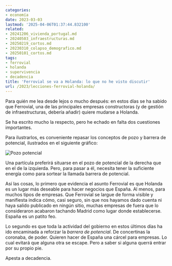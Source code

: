 ```yaml
---
categories:
- economía
date: 2023-03-03
lastmod: '2025-04-06T01:37:44.832100'
related:
- 20241206_vivienda_portugal.md
- 20240503_infraestructuras.md
- 20250219_cortos.md
- 20230310_colapso_demografico.md
- 20250101_cortos.md
tags:
- ferrovial
- holanda
- supervivencia
- decadencia
title: 'Ferrovial se va a Holanda: lo que no he visto discutir'
url: /2023/lecciones-ferrovial-holanda/
---
```


Para quién me lea desde lejos o mucho después: en estos días se ha sabido que Ferrovial, una de las principales empresas constructoras (y de gestión de infraestructuras, debería añadir) quiere mudarse a Holanda.

Se ha escrito mucho la respecto, pero he echado en falta dos cuestiones importantes.

Para ilustrarlos, es conveniente repasar los conceptos de pozo y barrera de potencial, ilustrados en el siguiente gráfico:

![Pozo potencial](/images/pozo-potencial.jpeg)

Una partícula preferirá situarse en el pozo de potencial de la derecha que en el de la izquierda. Pero, para pasar a él, necesita tener la suficiente energía como para sortear la llamada barrera de potencial.

Así las cosas, lo primero que evidencia el asunto Ferrovial es que Holanda es un lugar más deseable para hacer negocios que España. Al menos, para muchos tipos de empresas. Que Ferrovial se largue de forma visible y manifiesta indica cómo, casi seguro, sin que nos hayamos dado cuenta ni haya salido publicado en ningún sitio, muchas empresas de fuera que lo consideraron acabaron tachando Madrid como lugar donde establecerse. España es un patito feo.

Lo segundo es que toda la actividad del gobierno en estos últimos días ha ido encaminada a reforzar la _barrera de potencial_. De concertinas la coronaba, de poder. Quieren hacer de España una cárcel para empresas. Lo cual evitará que alguna otra se escape. Pero a saber si alguna querrá entrar por su propio pie.

Apesta a decadencia.
